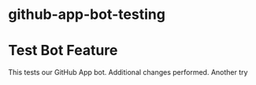# github-app-bot-testing

# Test Bot Feature
This tests our GitHub App bot.
 Additional changes performed.
Another try
